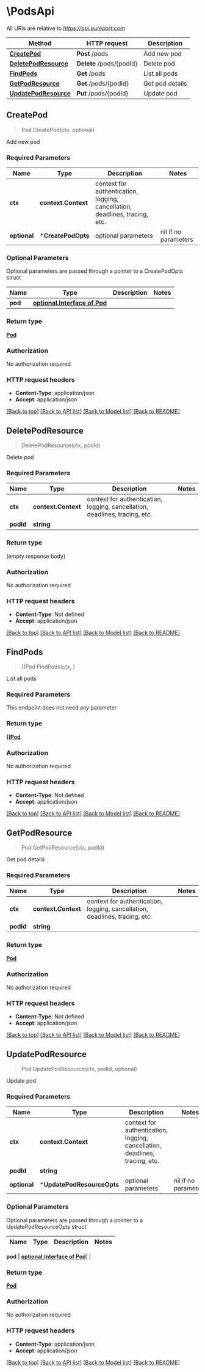 # \PodsApi

All URIs are relative to *https://api.pureport.com*

Method | HTTP request | Description
------------- | ------------- | -------------
[**CreatePod**](PodsApi.md#CreatePod) | **Post** /pods | Add new pod
[**DeletePodResource**](PodsApi.md#DeletePodResource) | **Delete** /pods/{podId} | Delete pod
[**FindPods**](PodsApi.md#FindPods) | **Get** /pods | List all pods
[**GetPodResource**](PodsApi.md#GetPodResource) | **Get** /pods/{podId} | Get pod details
[**UpdatePodResource**](PodsApi.md#UpdatePodResource) | **Put** /pods/{podId} | Update pod



## CreatePod

> Pod CreatePod(ctx, optional)

Add new pod

### Required Parameters


Name | Type | Description  | Notes
------------- | ------------- | ------------- | -------------
**ctx** | **context.Context** | context for authentication, logging, cancellation, deadlines, tracing, etc.
 **optional** | ***CreatePodOpts** | optional parameters | nil if no parameters

### Optional Parameters

Optional parameters are passed through a pointer to a CreatePodOpts struct


Name | Type | Description  | Notes
------------- | ------------- | ------------- | -------------
 **pod** | [**optional.Interface of Pod**](Pod.md)|  | 

### Return type

[**Pod**](Pod.md)

### Authorization

No authorization required

### HTTP request headers

- **Content-Type**: application/json
- **Accept**: application/json

[[Back to top]](#) [[Back to API list]](../README.md#documentation-for-api-endpoints)
[[Back to Model list]](../README.md#documentation-for-models)
[[Back to README]](../README.md)


## DeletePodResource

> DeletePodResource(ctx, podId)

Delete pod

### Required Parameters


Name | Type | Description  | Notes
------------- | ------------- | ------------- | -------------
**ctx** | **context.Context** | context for authentication, logging, cancellation, deadlines, tracing, etc.
**podId** | **string**|  | 

### Return type

 (empty response body)

### Authorization

No authorization required

### HTTP request headers

- **Content-Type**: Not defined
- **Accept**: application/json

[[Back to top]](#) [[Back to API list]](../README.md#documentation-for-api-endpoints)
[[Back to Model list]](../README.md#documentation-for-models)
[[Back to README]](../README.md)


## FindPods

> []Pod FindPods(ctx, )

List all pods

### Required Parameters

This endpoint does not need any parameter.

### Return type

[**[]Pod**](Pod.md)

### Authorization

No authorization required

### HTTP request headers

- **Content-Type**: Not defined
- **Accept**: application/json

[[Back to top]](#) [[Back to API list]](../README.md#documentation-for-api-endpoints)
[[Back to Model list]](../README.md#documentation-for-models)
[[Back to README]](../README.md)


## GetPodResource

> Pod GetPodResource(ctx, podId)

Get pod details

### Required Parameters


Name | Type | Description  | Notes
------------- | ------------- | ------------- | -------------
**ctx** | **context.Context** | context for authentication, logging, cancellation, deadlines, tracing, etc.
**podId** | **string**|  | 

### Return type

[**Pod**](Pod.md)

### Authorization

No authorization required

### HTTP request headers

- **Content-Type**: Not defined
- **Accept**: application/json

[[Back to top]](#) [[Back to API list]](../README.md#documentation-for-api-endpoints)
[[Back to Model list]](../README.md#documentation-for-models)
[[Back to README]](../README.md)


## UpdatePodResource

> Pod UpdatePodResource(ctx, podId, optional)

Update pod

### Required Parameters


Name | Type | Description  | Notes
------------- | ------------- | ------------- | -------------
**ctx** | **context.Context** | context for authentication, logging, cancellation, deadlines, tracing, etc.
**podId** | **string**|  | 
 **optional** | ***UpdatePodResourceOpts** | optional parameters | nil if no parameters

### Optional Parameters

Optional parameters are passed through a pointer to a UpdatePodResourceOpts struct


Name | Type | Description  | Notes
------------- | ------------- | ------------- | -------------

 **pod** | [**optional.Interface of Pod**](Pod.md)|  | 

### Return type

[**Pod**](Pod.md)

### Authorization

No authorization required

### HTTP request headers

- **Content-Type**: application/json
- **Accept**: application/json

[[Back to top]](#) [[Back to API list]](../README.md#documentation-for-api-endpoints)
[[Back to Model list]](../README.md#documentation-for-models)
[[Back to README]](../README.md)

